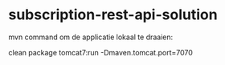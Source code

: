 # subscription-rest-api-solution
mvn command om de applicatie lokaal te draaien:

clean package tomcat7:run -Dmaven.tomcat.port=7070

